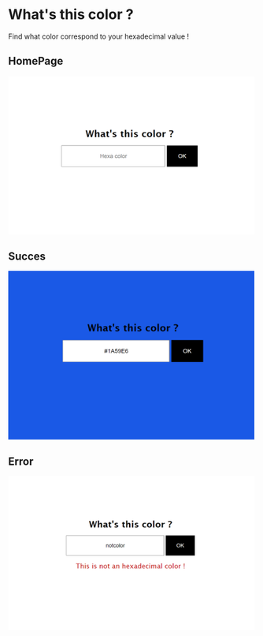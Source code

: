 # What's this color ?

Find what color correspond to your hexadecimal value !

## HomePage

<img src="./screenshot-home.png" alt="screenshot" style="width:500px;"/>

## Succes

<img src="./screenshot-succes.png" alt="screenshot" style="width:500px;"/>

## Error
<img src="./screenshot-error.png" alt="screenshot" style="width:500px;"/>